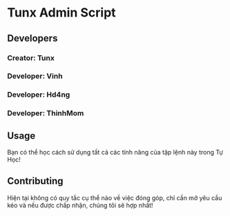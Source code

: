 # Tunx Admin Script
## Developers
### Creator: Tunx

### Developer: Vinh
### Developer: Hd4ng
### Developer: ThinhMom


## Usage
Bạn có thể học cách sử dụng tất cả các tính năng của tập lệnh này trong Tự Học!

## Contributing
Hiện tại không có quy tắc cụ thể nào về việc đóng góp, chỉ cần mở yêu cầu kéo và nếu được chấp nhận, chúng tôi sẽ hợp nhất!
